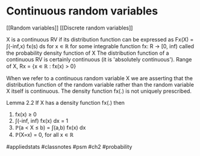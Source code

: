 # Continuous random variables

[[Random variables]] [[Discrete random variables]]

X is a continuous RV if its distribution function can be expressed as
Fx(X) = ∫(-inf,x) fx(s) ds for x ∊ ℝ
for some integrable function fx: R -> [0, inf) called the probability density function of X
The distribution function of a continuous RV is certainly continuous (it is 'absolutely continuous').
Range of X, Rx = {x ∊ ℝ : fx(x) > 0}

When we refer to a continuous random variable X we are asserting that the distribution function of the random variable rather than the random variable X itself is continuous.
The density function fx(.) is not uniquely prescribed.

Lemma 2.2
If X has a density function fx(.) then  
1. fx(x) ≥ 0  
2. ∫(-inf, inf) fx(x) dx = 1  
3. ℙ(a < X ≤ b) = ∫(a,b) fx(x) dx  
4. ℙ(X=x) = 0, for all x ∊ ℝ  

#appliedstats #classnotes #psm #ch2
#probability
